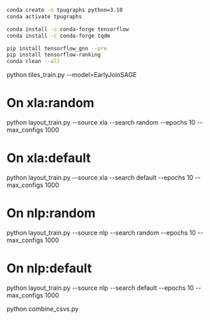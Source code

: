 
```sh
conda create -n tpugraphs python=3.10
conda activate tpugraphs

conda install -c conda-forge tensorflow
conda install -c conda-forge tqdm

pip install tensorflow_gnn --pre
pip install tensorflow-ranking
conda clean --all
```

python tiles_train.py --model=EarlyJoinSAGE



# On xla:random
python layout_train.py --source xla --search random --epochs 10 --max_configs 1000

# On xla:default
python layout_train.py --source xla --search default --epochs 10 --max_configs 1000

# On nlp:random
python layout_train.py --source nlp --search random --epochs 10 --max_configs 1000

# On nlp:default
python layout_train.py --source nlp --search default --epochs 10 --max_configs 1000

python combine_csvs.py
